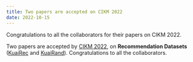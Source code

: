 ```yaml
---
title: Two papers are accepted on CIKM 2022
date: 2022-10-15
---
```


Congratulations to all the collaborators for their papers on CIKM 2022.

<!--more-->

Two papers are accepted by [CIKM 2022](http://www.cikmconference.org/2022/), on **Recommendation Datasets** ([KuaiRec](https://arxiv.org/abs/2202.10842) and [KuaiRand](https://arxiv.org/abs/2208.08696)). Congratulations to all the collaborators. 
